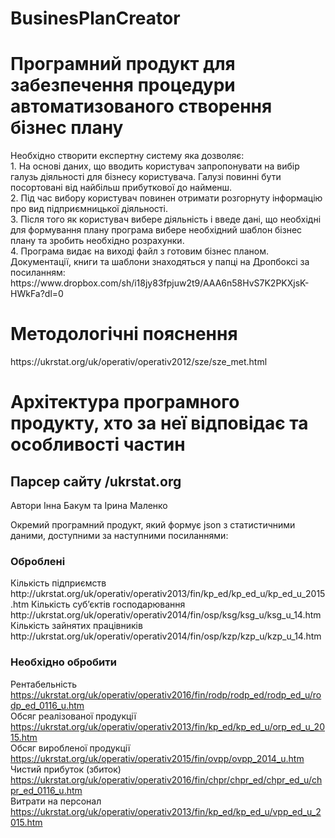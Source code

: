 # BusinesPlanCreator
<h1>Програмний продукт для забезпечення процедури автоматизованого створення бізнес плану</h1> 
Необхідно створити експертну систему яка дозволяє:<br>
1.	На основі даних, що вводить користувач запропонувати на вибір галузь діяльності для бізнесу користувача. Галузі повинні бути посортовані від найбільш прибуткової до найменш. <br>
2.	Під час вибору користувач повинен отримати розгорнуту інформацію про вид підприємницької діяльності.<br>
3.	Після того як користувач вибере діяльність і введе дані, що необхідні для формування плану програма вибере необхідний шаблон бізнес плану та зробить необхідно розрахунки.<br>
4.	Програма видає на виході файл з готовим бізнес планом. <br>
Документації, книги та шаблони знаходяться у папці на Дропбоксі за посиланням: https://www.dropbox.com/sh/i18jy83fpjuw2t9/AAA6n58HvS7K2PKXjsK-HWkFa?dl=0

<h1>Методологічні пояснення</h1>
https://ukrstat.org/uk/operativ/operativ2012/sze/sze_met.html

<h1>Архітектура програмного продукту, хто за неї відповідає та особливості частин</h1>

<h2>Парсер сайту /ukrstat.org</h2>
Автори Інна Бакум та Ірина Маленко

Окремий програмний продукт, який формує json з статистичними даними, доступними за наступними посиланнями:
<h3>Оброблені</h3>
Кількість підприємств
http://ukrstat.org/uk/operativ/operativ2013/fin/kp_ed/kp_ed_u/kp_ed_u_2015.htm  
Кількість суб’єктів господарювання
http://ukrstat.org/uk/operativ/operativ2014/fin/osp/ksg/ksg_u/ksg_u_14.htm  
Кількість зайнятих працівників
http://ukrstat.org/uk/operativ/operativ2014/fin/osp/kzp/kzp_u/kzp_u_14.htm  

<h3>Необхідно обробити</h3>

Рентабельність
https://ukrstat.org/uk/operativ/operativ2016/fin/rodp/rodp_ed/rodp_ed_u/rodp_ed_0116_u.htm  
Обсяг реалізованої продукції
https://ukrstat.org/uk/operativ/operativ2013/fin/kp_ed/kp_ed_u/orp_ed_u_2015.htm  
Обсяг виробленої продукції
https://ukrstat.org/uk/operativ/operativ2015/fin/ovpp/ovpp_2014_u.htm  
Чистий прибуток (збиток)
https://ukrstat.org/uk/operativ/operativ2016/fin/chpr/chpr_ed/chpr_ed_u/chpr_ed_0116_u.htm  
Витрати на персонал
https://ukrstat.org/uk/operativ/operativ2013/fin/kp_ed/kp_ed_u/vpp_ed_u_2015.htm  
